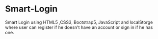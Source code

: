 # Smart-Login
Smart Login using HTML5 ,CSS3, Bootstrap5, JavaScript and localStorge where user can register if he doesn't have an account or sign in if he has one.
